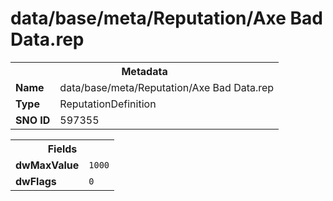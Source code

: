 <h1>data/base/meta/Reputation/Axe Bad Data.rep</h1><table><tr><th colspan="100%">Metadata</th></tr><tr><td><b>Name</b></td><td>data/base/meta/Reputation/Axe Bad Data.rep</td></tr><tr><td><b>Type</b></td><td>ReputationDefinition</td></tr><tr><td><b>SNO ID</b></td><td>597355</td></tr></table>

<table><tr><th colspan="100%">Fields</th></tr><tr><td><b>dwMaxValue</b></td><td><code>1000</code></td></tr><tr><td><b>dwFlags</b></td><td><code>0</code></td></tr></table>

